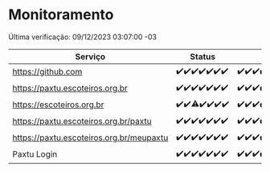 # Monitoramento

Última verificação: 09/12/2023 03:07:00 -03

|Serviço|Status|Últimas 24h|
|---|---|---|
|https://github.com|<span title="2023-12-02: OK=24">✔️</span><span title="2023-12-03: OK=24">✔️</span><span title="2023-12-04: OK=24">✔️</span><span title="2023-12-05: OK=24">✔️</span><span title="2023-12-06: OK=23">✔️</span><span title="2023-12-07: OK=24">✔️</span><span title="2023-12-08: OK=6">✔️</span>|<span title="08/12/2023 03:08:00 -03 : 200">✔️</span><span title="08/12/2023 04:06:00 -03 : 200">✔️</span><span title="08/12/2023 05:09:00 -03 : 200">✔️</span><span title="08/12/2023 06:06:00 -03 : 200">✔️</span><span title="08/12/2023 07:06:00 -03 : 200">✔️</span><span title="08/12/2023 08:04:00 -03 : 200">✔️</span><span title="08/12/2023 09:11:00 -03 : 200">✔️</span><span title="08/12/2023 10:08:00 -03 : 200">✔️</span><span title="08/12/2023 11:06:00 -03 : 200">✔️</span><span title="08/12/2023 12:06:00 -03 : 200">✔️</span><span title="08/12/2023 13:08:00 -03 : 200">✔️</span><span title="08/12/2023 14:05:00 -03 : 200">✔️</span><span title="08/12/2023 15:08:00 -03 : 200">✔️</span><span title="08/12/2023 16:03:00 -03 : 200">✔️</span><span title="08/12/2023 17:07:00 -03 : 200">✔️</span><span title="08/12/2023 18:04:00 -03 : 200">✔️</span><span title="08/12/2023 19:05:00 -03 : 200">✔️</span><span title="08/12/2023 20:06:00 -03 : 200">✔️</span><span title="08/12/2023 21:30:00 -03 : 200">✔️</span><span title="08/12/2023 22:43:00 -03 : 200">✔️</span><span title="08/12/2023 23:18:00 -03 : 200">✔️</span><span title="09/12/2023 00:06:00 -03 : 200">✔️</span><span title="09/12/2023 01:07:00 -03 : 200">✔️</span><span title="09/12/2023 02:05:00 -03 : 200">✔️</span><span title="09/12/2023 03:07:00 -03 : 200">✔️</span>|
|https://paxtu.escoteiros.org.br|<span title="2023-12-02: OK=24">✔️</span><span title="2023-12-03: OK=24">✔️</span><span title="2023-12-04: OK=24">✔️</span><span title="2023-12-05: OK=24">✔️</span><span title="2023-12-06: OK=23">✔️</span><span title="2023-12-07: OK=24">✔️</span><span title="2023-12-08: OK=6">✔️</span>|<span title="08/12/2023 03:08:00 -03 : 200">✔️</span><span title="08/12/2023 04:06:00 -03 : 200">✔️</span><span title="08/12/2023 05:09:00 -03 : 200">✔️</span><span title="08/12/2023 06:06:00 -03 : 200">✔️</span><span title="08/12/2023 07:06:00 -03 : 200">✔️</span><span title="08/12/2023 08:04:00 -03 : 200">✔️</span><span title="08/12/2023 09:11:00 -03 : 200">✔️</span><span title="08/12/2023 10:08:00 -03 : 200">✔️</span><span title="08/12/2023 11:06:00 -03 : 200">✔️</span><span title="08/12/2023 12:06:00 -03 : 200">✔️</span><span title="08/12/2023 13:08:00 -03 : 200">✔️</span><span title="08/12/2023 14:05:00 -03 : 200">✔️</span><span title="08/12/2023 15:08:00 -03 : 200">✔️</span><span title="08/12/2023 16:03:00 -03 : 200">✔️</span><span title="08/12/2023 17:07:00 -03 : 200">✔️</span><span title="08/12/2023 18:04:00 -03 : 200">✔️</span><span title="08/12/2023 19:05:00 -03 : 200">✔️</span><span title="08/12/2023 20:06:00 -03 : 200">✔️</span><span title="08/12/2023 21:30:00 -03 : 200">✔️</span><span title="08/12/2023 22:43:00 -03 : 200">✔️</span><span title="08/12/2023 23:18:00 -03 : 200">✔️</span><span title="09/12/2023 00:06:00 -03 : 200">✔️</span><span title="09/12/2023 01:07:00 -03 : 200">✔️</span><span title="09/12/2023 02:05:00 -03 : 200">✔️</span><span title="09/12/2023 03:07:00 -03 : 200">✔️</span>|
|https://escoteiros.org.br|<span title="2023-12-02: OK=24">✔️</span><span title="2023-12-03: OK=24">✔️</span><span title="2023-12-04: OK=23, Falhas=1">⚠️</span><span title="2023-12-05: OK=24">✔️</span><span title="2023-12-06: OK=23">✔️</span><span title="2023-12-07: OK=24">✔️</span><span title="2023-12-08: OK=6">✔️</span>|<span title="08/12/2023 03:08:00 -03 : 200">✔️</span><span title="08/12/2023 04:06:00 -03 : 200">✔️</span><span title="08/12/2023 05:09:00 -03 : 200">✔️</span><span title="08/12/2023 06:06:00 -03 : 200">✔️</span><span title="08/12/2023 07:06:00 -03 : 200">✔️</span><span title="08/12/2023 08:04:00 -03 : 200">✔️</span><span title="08/12/2023 09:11:00 -03 : 200">✔️</span><span title="08/12/2023 10:08:00 -03 : 200">✔️</span><span title="08/12/2023 11:06:00 -03 : 200">✔️</span><span title="08/12/2023 12:06:00 -03 : 200">✔️</span><span title="08/12/2023 13:08:00 -03 : 200">✔️</span><span title="08/12/2023 14:05:00 -03 : 200">✔️</span><span title="08/12/2023 15:08:00 -03 : 200">✔️</span><span title="08/12/2023 16:03:00 -03 : 200">✔️</span><span title="08/12/2023 17:07:00 -03 : 200">✔️</span><span title="08/12/2023 18:04:00 -03 : 200">✔️</span><span title="08/12/2023 19:05:00 -03 : 200">✔️</span><span title="08/12/2023 20:06:00 -03 : 200">✔️</span><span title="08/12/2023 21:30:00 -03 : 200">✔️</span><span title="08/12/2023 22:43:00 -03 : 200">✔️</span><span title="08/12/2023 23:18:00 -03 : 200">✔️</span><span title="09/12/2023 00:06:00 -03 : 200">✔️</span><span title="09/12/2023 01:07:00 -03 : 200">✔️</span><span title="09/12/2023 02:05:00 -03 : 200">✔️</span><span title="09/12/2023 03:07:00 -03 : 200">✔️</span>|
|https://paxtu.escoteiros.org.br/paxtu|<span title="2023-12-02: OK=24">✔️</span><span title="2023-12-03: OK=24">✔️</span><span title="2023-12-04: OK=24">✔️</span><span title="2023-12-05: OK=24">✔️</span><span title="2023-12-06: OK=23">✔️</span><span title="2023-12-07: OK=24">✔️</span><span title="2023-12-08: OK=6">✔️</span>|<span title="08/12/2023 03:08:00 -03 : 200">✔️</span><span title="08/12/2023 04:06:00 -03 : 200">✔️</span><span title="08/12/2023 05:09:00 -03 : 200">✔️</span><span title="08/12/2023 06:06:00 -03 : 200">✔️</span><span title="08/12/2023 07:06:00 -03 : 200">✔️</span><span title="08/12/2023 08:04:00 -03 : 200">✔️</span><span title="08/12/2023 09:11:00 -03 : 200">✔️</span><span title="08/12/2023 10:08:00 -03 : 200">✔️</span><span title="08/12/2023 11:06:00 -03 : 200">✔️</span><span title="08/12/2023 12:06:00 -03 : 200">✔️</span><span title="08/12/2023 13:08:00 -03 : 200">✔️</span><span title="08/12/2023 14:05:00 -03 : 200">✔️</span><span title="08/12/2023 15:08:00 -03 : 200">✔️</span><span title="08/12/2023 16:03:00 -03 : 200">✔️</span><span title="08/12/2023 17:07:00 -03 : 200">✔️</span><span title="08/12/2023 18:04:00 -03 : 200">✔️</span><span title="08/12/2023 19:05:00 -03 : 200">✔️</span><span title="08/12/2023 20:06:00 -03 : 200">✔️</span><span title="08/12/2023 21:30:00 -03 : 200">✔️</span><span title="08/12/2023 22:43:00 -03 : 200">✔️</span><span title="08/12/2023 23:18:00 -03 : 200">✔️</span><span title="09/12/2023 00:06:00 -03 : 200">✔️</span><span title="09/12/2023 01:07:00 -03 : 200">✔️</span><span title="09/12/2023 02:05:00 -03 : 200">✔️</span><span title="09/12/2023 03:07:00 -03 : 200">✔️</span>|
|https://paxtu.escoteiros.org.br/meupaxtu|<span title="2023-12-02: OK=24">✔️</span><span title="2023-12-03: OK=24">✔️</span><span title="2023-12-04: OK=24">✔️</span><span title="2023-12-05: OK=24">✔️</span><span title="2023-12-06: OK=23">✔️</span><span title="2023-12-07: OK=24">✔️</span><span title="2023-12-08: OK=6">✔️</span>|<span title="08/12/2023 03:08:00 -03 : 200">✔️</span><span title="08/12/2023 04:06:00 -03 : 200">✔️</span><span title="08/12/2023 05:09:00 -03 : 200">✔️</span><span title="08/12/2023 06:06:00 -03 : 200">✔️</span><span title="08/12/2023 07:06:00 -03 : 200">✔️</span><span title="08/12/2023 08:04:00 -03 : 200">✔️</span><span title="08/12/2023 09:11:00 -03 : 200">✔️</span><span title="08/12/2023 10:08:00 -03 : 200">✔️</span><span title="08/12/2023 11:06:00 -03 : 200">✔️</span><span title="08/12/2023 12:06:00 -03 : 200">✔️</span><span title="08/12/2023 13:08:00 -03 : 200">✔️</span><span title="08/12/2023 14:05:00 -03 : 200">✔️</span><span title="08/12/2023 15:08:00 -03 : 200">✔️</span><span title="08/12/2023 16:03:00 -03 : 200">✔️</span><span title="08/12/2023 17:07:00 -03 : 200">✔️</span><span title="08/12/2023 18:04:00 -03 : 200">✔️</span><span title="08/12/2023 19:05:00 -03 : 200">✔️</span><span title="08/12/2023 20:06:00 -03 : 200">✔️</span><span title="08/12/2023 21:30:00 -03 : 200">✔️</span><span title="08/12/2023 22:43:00 -03 : 200">✔️</span><span title="08/12/2023 23:18:00 -03 : 200">✔️</span><span title="09/12/2023 00:06:00 -03 : 200">✔️</span><span title="09/12/2023 01:07:00 -03 : 200">✔️</span><span title="09/12/2023 02:05:00 -03 : 200">✔️</span><span title="09/12/2023 03:07:00 -03 : 200">✔️</span>|
|Paxtu Login|<span title="2023-12-02: OK=24">✔️</span><span title="2023-12-03: OK=24">✔️</span><span title="2023-12-04: OK=24">✔️</span><span title="2023-12-05: OK=24">✔️</span><span title="2023-12-06: OK=23">✔️</span><span title="2023-12-07: OK=24">✔️</span><span title="2023-12-08: OK=6">✔️</span>|<span title="08/12/2023 03:08:00 -03 : 200">✔️</span><span title="08/12/2023 04:06:00 -03 : 200">✔️</span><span title="08/12/2023 05:09:00 -03 : 200">✔️</span><span title="08/12/2023 06:06:00 -03 : 200">✔️</span><span title="08/12/2023 07:06:00 -03 : 200">✔️</span><span title="08/12/2023 08:04:00 -03 : 200">✔️</span><span title="08/12/2023 09:11:00 -03 : 200">✔️</span><span title="08/12/2023 10:08:00 -03 : 200">✔️</span><span title="08/12/2023 11:06:00 -03 : 200">✔️</span><span title="08/12/2023 12:06:00 -03 : 200">✔️</span><span title="08/12/2023 13:08:00 -03 : 200">✔️</span><span title="08/12/2023 14:05:00 -03 : 200">✔️</span><span title="08/12/2023 15:08:00 -03 : 200">✔️</span><span title="08/12/2023 16:03:00 -03 : 200">✔️</span><span title="08/12/2023 17:07:00 -03 : 200">✔️</span><span title="08/12/2023 18:04:00 -03 : 200">✔️</span><span title="08/12/2023 19:05:00 -03 : 200">✔️</span><span title="08/12/2023 20:06:00 -03 : 200">✔️</span><span title="08/12/2023 21:30:00 -03 : 200">✔️</span><span title="08/12/2023 22:43:00 -03 : 200">✔️</span><span title="08/12/2023 23:18:00 -03 : 200">✔️</span><span title="09/12/2023 00:06:00 -03 : 200">✔️</span><span title="09/12/2023 01:07:00 -03 : 200">✔️</span><span title="09/12/2023 02:05:00 -03 : 200">✔️</span><span title="09/12/2023 03:07:00 -03 : 200">✔️</span>|
